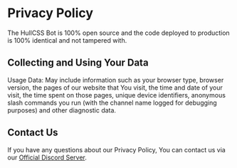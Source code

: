 # Privacy Policy

The HullCSS Bot is 100% open source and the code deployed to production is 100% identical and not tampered with.

## Collecting and Using Your Data

Usage Data: May include information such as your browser type, browser version, the pages of our website that You visit, the time and date of your visit, the time spent on those pages, unique device identifiers, anonymous slash commands you run (with the channel name logged for debugging purposes) and other diagnostic data.

## Contact Us

If you have any questions about our Privacy Policy, You can contact us via our [Official Discord Server](https://discord.gg/8kYtKWT2VA).

